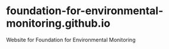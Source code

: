 # foundation-for-environmental-monitoring.github.io
Website for Foundation for Environmental Monitoring
